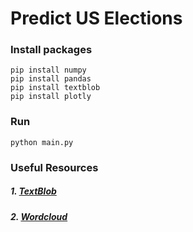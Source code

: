 # Predict US Elections


### Install packages
```
pip install numpy
pip install pandas
pip install textblob
pip install plotly
```

### Run
```
python main.py
```

### Useful Resources
##### 1. [TextBlob](https://textblob.readthedocs.io/en/dev/)
##### 2. [Wordcloud](https://www.geeksforgeeks.org/generating-word-cloud-python/)